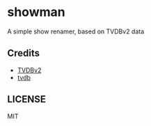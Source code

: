 # showman

A simple show renamer, based on TVDBv2 data

## Credits

-   [TVDBv2](https://api.thetvdb.com/swagger)
-   [tvdb](https://github.com/pioz/tvdb)

## LICENSE

MIT

